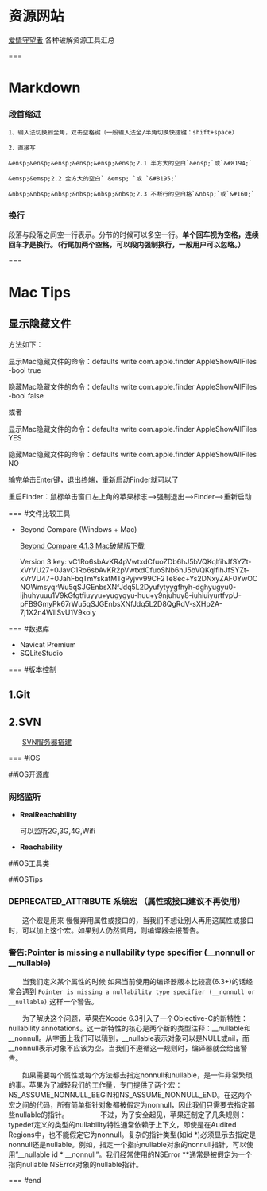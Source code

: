 # 资源网站 
[爱情守望者](http://www.waitsun.com/code/development) 各种破解资源工具汇总


===
# Markdown

### 段首缩进 

	1、输入法切换到全角，双击空格键（一般输入法全/半角切换快捷键：shift+space）
	
	2、直接写
	
	&ensp;&ensp;&ensp;&ensp;&ensp;&ensp;2.1 半方大的空白`&ensp;`或`&#8194;`
	
	&emsp;&emsp;2.2 全方大的空白` &emsp; `或 `&#8195;`
	
	&nbsp;&nbsp;&nbsp;&nbsp;&nbsp;&nbsp;2.3 不断行的空白格`&nbsp;`或`&#160;`
	
	
### 换行

段落与段落之间空一行表示。分节的时候可以多空一行。**单个回车视为空格，连续回车才是换行。（行尾加两个空格，可以段内强制换行，一般用户可以忽略。）**


===
# Mac Tips 

## 显示隐藏文件
方法如下：  

显示Mac隐藏文件的命令：defaults write com.apple.finder AppleShowAllFiles -bool true

隐藏Mac隐藏文件的命令：defaults write com.apple.finder AppleShowAllFiles -bool false  

或者

显示Mac隐藏文件的命令：defaults write com.apple.finder AppleShowAllFiles YES

隐藏Mac隐藏文件的命令：defaults write com.apple.finder AppleShowAllFiles NO

输完单击Enter键，退出终端，重新启动Finder就可以了

重启Finder：鼠标单击窗口左上角的苹果标志-->强制退出-->Finder-->重新启动


===
#文件比较工具

* Beyond Compare (Windows + Mac)

     [Beyond Compare 4.1.3 Mac破解版下载](http://wm.makeding.com/jump?arg=Sm5wdmJtVnBaRDAzTkRZd0puTnBkR1ZwWkQwek1ETW1kV2xrUFRFMU5qTW1ZV1J6YVdROU1qUXhKbkJzWVc1cFpEMDJOQ1p3YkdGdWRIbHdaVDFqY0hNbWRYSnNQV2gwZEhBbE0wRWxNa1lsTWtaNGFXRjZZV2t1WW1WNWIyNWtZMjl0Y0dGeVpTNWpZeVV5Um5kdEpUSkdRbVY1YjI1a1gwTnZiWEJoY21VdFRXRmpMVlJ5YVdGc0xucHBjQ1oyZEdsdFpUMHlNREUyTFRBM0xUTXdJREV4T2pFek9qRTFKbWx3UFRFME5DNHlOVFV1TXpNdU56VW1jbVZtWlhKbGNqMW9kSFJ3T2k4dmQzZDNMbk5rYVdabGJucG9iM1V1WTI5dEwySmxlVzl1WkdOdmJYQmhjbVUwTVRRdWFIUnRiQT09OzI4Mzk0Nzg5NmQyZmIzNWU4MDg0NThiMTQ3ZTE4ZGUxOw==)
     
    Version 3 key:
    vC1Ro6sbAvKR4pVwtxdCfuoZDb6hJ5bVQKqlfihJfSYZt-xVrVU27+0JavC1Ro6sbAvKR2pVwtxdCfuoSNb6hJ5bVQKqlfihJfSYZt-xVrVU47+0JahFbqTmYskatMTgPyjvv99CF2Te8ec+Ys2DNxyZAF0YwOCNOWmsyqrWu5qSJGEnbsXNfJdq5L2Dyufytyygfhyh-dghyugyu0-ijhuhyuuu1V9kGfgtfiuyyu+yugygyu-huu+y9njuhuy8-iuhiuiyurtfvpU-pFB9GmyPk67rWu5qSJGEnbsXNfJdq5L2D8QgRdV-sXHp2A-7j1X2n4WIISvU1V9koIy
    
    


===
#数据库
* Navicat Premium
* SQLiteStudio


===
#版本控制
## 1.Git  

## 2.SVN 
　　[SVN服务器搭建](http://www.cnblogs.com/xiaobaihome/archive/2012/03/20/2407610.html)


===
#iOS

##iOS开源库
### 网络监听
* **RealReachability**

    可以监听2G,3G,4G,Wifi

* **Reachability**

##iOS工具类

##iOSTips

### DEPRECATED_ATTRIBUTE 系统宏 （属性或接口建议不再使用）

　　这个宏是用来 慢慢弃用属性或接口的，当我们不想让别人再用这属性或接口时，可以加上这个宏。如果别人仍然调用，则编译器会报警告。

### 警告:Pointer is missing a nullability type specifier (__nonnull or __nullable)
	
　　当我们定义某个属性的时候  如果当前使用的编译器版本比较高(6.3+)的话经常会遇到 `Pointer is missing a nullability type specifier (__nonnull or __nullable)` 这样一个警告。

　　为了解决这个问题，苹果在Xcode 6.3引入了一个Objective-C的新特性：nullability annotations。这一新特性的核心是两个新的类型注释：__nullable和__nonnull。从字面上我们可以猜到，__nullable表示对象可以是NULL或nil，而__nonnull表示对象不应该为空。当我们不遵循这一规则时，编译器就会给出警告。

　　如果需要每个属性或每个方法都去指定nonnull和nullable，是一件非常繁琐的事。苹果为了减轻我们的工作量，专门提供了两个宏：NS_ASSUME_NONNULL_BEGIN和NS_ASSUME_NONNULL_END。在这两个宏之间的代码，所有简单指针对象都被假定为nonnull，因此我们只需要去指定那些nullable的指针。
　　
　　不过，为了安全起见，苹果还制定了几条规则：typedef定义的类型的nullability特性通常依赖于上下文，即使是在Audited Regions中，也不能假定它为nonnull。复杂的指针类型(如id *)必须显示去指定是nonnull还是nullable。例如，指定一个指向nullable对象的nonnull指针，可以使用”__nullable id * __nonnull”。我们经常使用的NSError **通常是被假定为一个指向nullable NSError对象的nullable指针。

===
#end
